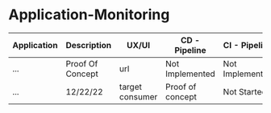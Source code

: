# Application-Monitoring

| **Application** | **Description** | **UX/UI** | **CD - Pipeline** |  **CI - Pipeline** | **EOT**| **Log Management** | **Alerting** | **Envs** | **Consumer** | **Notes** | Status | Submitted |
|----------|------------------|----------------|-----------|--------|-----------| ---------- | --------- | --------- |------- |------|------- |------ |
| ... | Proof Of Concept | url | Not Implemented  | Not Implemented | url | url | url | Staging, Prod |target consumer | Ongoing | url |
| ... | 12/22/22 | target consumer | Proof of concept | Not Started | n/a |
